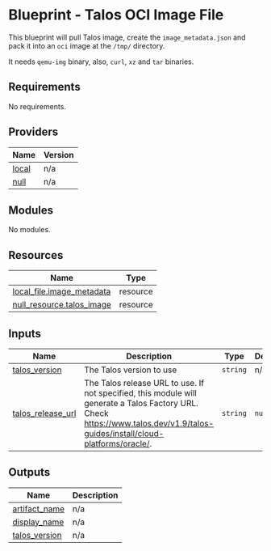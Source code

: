 # Blueprint - Talos OCI Image File

This blueprint will pull Talos image, create the `image_metadata.json` and pack it into an `oci` image at the `/tmp/` directory.

It needs `qemu-img` binary, also, `curl`, `xz` and `tar` binaries.

<!-- BEGINNING OF PRE-COMMIT-OPENTOFU DOCS HOOK -->
## Requirements

No requirements.

## Providers

| Name | Version |
|------|---------|
| <a name="provider_local"></a> [local](#provider\_local) | n/a |
| <a name="provider_null"></a> [null](#provider\_null) | n/a |

## Modules

No modules.

## Resources

| Name | Type |
|------|------|
| [local_file.image_metadata](https://registry.terraform.io/providers/hashicorp/local/latest/docs/resources/file) | resource |
| [null_resource.talos_image](https://registry.terraform.io/providers/hashicorp/null/latest/docs/resources/resource) | resource |

## Inputs

| Name | Description | Type | Default | Required |
|------|-------------|------|---------|:--------:|
| <a name="input_talos_version"></a> [talos\_version](#input\_talos\_version) | The Talos version to use | `string` | n/a | yes |
| <a name="input_talos_release_url"></a> [talos\_release\_url](#input\_talos\_release\_url) | The Talos release URL to use. If not specified, this module will generate a Talos Factory URL. Check https://www.talos.dev/v1.9/talos-guides/install/cloud-platforms/oracle/. | `string` | `null` | no |

## Outputs

| Name | Description |
|------|-------------|
| <a name="output_artifact_name"></a> [artifact\_name](#output\_artifact\_name) | n/a |
| <a name="output_display_name"></a> [display\_name](#output\_display\_name) | n/a |
| <a name="output_talos_version"></a> [talos\_version](#output\_talos\_version) | n/a |
<!-- END OF PRE-COMMIT-OPENTOFU DOCS HOOK -->
